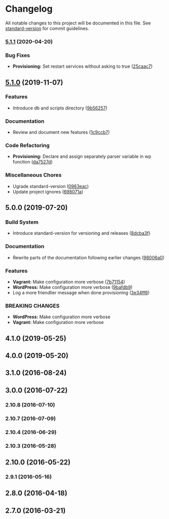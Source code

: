 # Changelog

All notable changes to this project will be documented in this file. See [standard-version](https://github.com/conventional-changelog/standard-version) for commit guidelines.

### [5.1.1](https://github.com/apleasantview/wp-scratch-box/compare/v5.1.0...v5.1.1) (2020-04-20)


### Bug Fixes

* **Provisioning:** Set restart services without asking to true ([25caac7](https://github.com/apleasantview/wp-scratch-box/commit/25caac7eec981eb013fbfc4671302e9084a9f79b))

## [5.1.0](https://github.com/apleasantview/wp-scratch-box/compare/v5.0.0...v5.1.0) (2019-11-07)


### Features

* Introduce db and scripts directory ([9b56257](https://github.com/apleasantview/wp-scratch-box/commit/9b56257802f4032215043817baa01aef923a5faf))


### Documentation

* Review and document new features ([1c9ccb7](https://github.com/apleasantview/wp-scratch-box/commit/1c9ccb7050bd02aeff6f32874b5c01d8199df99c))


### Code Refactoring

* **Provisioning:** Declare and assign separately parser variable in wp function ([da7527d](https://github.com/apleasantview/wp-scratch-box/commit/da7527d73474733849ccd08297aee1afa27b63f4))


### Miscellaneous Chores

* Ugrade standard-version ([0963eac](https://github.com/apleasantview/wp-scratch-box/commit/0963eac988f80c1f015783fbf8d2ef10ee89d979))
* Update project ignores ([698071a](https://github.com/apleasantview/wp-scratch-box/commit/698071a51d2fbf645c1f22f34dc3b9d3b81b312c))

## 5.0.0 (2019-07-20)


### Build System

* Introduce standard-version for versioning and releases ([8dcba3f](https://github.com/apleasantview/wp-scratch-box/commit/8dcba3f))


### Documentation

* Rewrite parts of the documentation following earlier changes ([98006a0](https://github.com/apleasantview/wp-scratch-box/commit/98006a0))


### Features

* **Vagrant:** Make configuration more verbose ([7b71154](https://github.com/apleasantview/wp-scratch-box/commit/7b71154))
* **WordPress:** Make configuration more verbose ([9bafdb9](https://github.com/apleasantview/wp-scratch-box/commit/9bafdb9))
* Log a more friendlier message when done provisioning ([3e34ff6](https://github.com/apleasantview/wp-scratch-box/commit/3e34ff6))


### BREAKING CHANGES

* **WordPress:** Make configuration more verbose
* **Vagrant:** Make configuration more verbose



## 4.1.0 (2019-05-25)



## 4.0.0 (2019-05-20)



## 3.1.0 (2016-08-24)



## 3.0.0 (2016-07-22)



### 2.10.8 (2016-07-10)



### 2.10.7 (2016-07-09)



### 2.10.4 (2016-06-29)



### 2.10.3 (2016-05-28)



## 2.10.0 (2016-05-22)



### 2.9.1 (2016-05-16)



## 2.8.0 (2016-04-18)



## 2.7.0 (2016-03-21)
